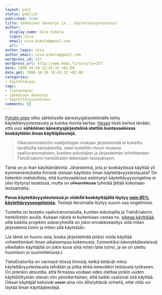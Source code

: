 ```yaml
---
layout: post
status: publish
published: true
title: Sähköinen äänestys ja ...käytettävyystestaus?
author:
  display_name: Oiva Eskola
  login: oiva
  email: oiva.eskola@gmail.com
  url: ''
author_login: oiva
author_email: oiva.eskola@gmail.com
wordpress_id: 327
wordpress_url: http://www.bobs.fi/oiva/?p=327
date: 2008-10-29 22:45:32 +02:00
date_gmt: 2008-10-29 19:45:32 +02:00
categories:
- käytettävyys
tags:
- tietoenator
- sähköinen äänestys
- käytettävyystestaus
comments: []
---
```

<p><a title="Sähköisen äänestyksen käytettävyys&hellip; mikä on käytettävyys?" href="http://oivaeskola.fi/2008/10/28/sahkoisen-aanestyksen-kaytettavyys-mika-on-kaytettavyys/">Pohdin eilen</a> oliko sähköiselle äänestysjärjestelmälle tehty käytettävyystestausta ja kuinka monta kertaa. <a title="HS: Sähköistä äänestystä ei testattu ulkopuolisilla" href="http://www.hs.fi/politiikka/artikkeli/S%C3%A4hk%C3%B6ist%C3%A4+%C3%A4%C3%A4nestyst%C3%A4+ei+testattu+ulkopuolisilla/1135240638305">Hesari</a> tiesti kertoa tänään, että uusi <strong>sähköinen äänestysjärjestelmä otettiin kuntavaaleissa koekäyttöön ilman käyttäjätestejä.</strong></p>
<blockquote><p>Oikeusministeriön vaalijohtajan mukaan järjestelmää ei kokeiltu tavallisilla kansalaisilla, vaan luotettiin muun muassa vaaliviranomaisten, kuntien edustajien ja järjestelmän toimittaneen TietoEnatorin henkilöstön tekemään testaukseen.</p></blockquote>
<p>Tämä on jo ihan käsittämätöntä. Järjestelmä, jota jo koekäytössä käyttää yli kymmenentuhatta ihmistä otetaan käyttöön ilman käytettävyystestausta? On tietenkin mahdollista, että kuntavaaleissa esiintynyt käytettävyysongelma ei olisi löytynyt testeissä, mutta on <span style="text-decoration: line-through;">uhkarohkeaa</span> tyhmää jättää kokonaan testaamatta.</p>
<p><strong>Perus käytettävyystesteissä jo <em>viidellä</em> koekäyttäjällä löytyy <a title="Usability testing with 5 users" href="http://www.useit.com/alertbox/20000319.html">noin 85% käytettävyysongelmista</a>.</strong> Testejä iteroimalla löytyy suurin osa ongelmista.</p>
<p>Tuotetta on testattu vaaliviranomaisilla, kuntien edustajilla ja TietoEnatorin henkilöstön avulla. Kukaan näistä ei kuitenkaan vastaa ns. <a title="Usability Test: Want valuable feedback? Recruit real user for testing" href="http://agilenature.com/2008/05/08/usability-test-want-valuable-feedback-recruit-real-user-for-testing/">oikeaa käyttäjää</a>, sillä kaikilla projektin sidosryhmillä on jokin ennakkokäsitys siitä miten järjestelmä toimii ja miten sitä käytetään.</p>
<p>(Ja tämä on huono asia, koska järjestelmää pitäisi voida käyttää virheettömästi ilman aikaisempaa kokemusta. Esimerkiksi kännykkätesteissä oikeillakin käyttäjillä on jokin kuva siitä miten laite toimii, ja se on otettu huomioon jo suunnittelussa.)</p>
<p>TietoEnatorilla on varmasti töissä ihmisiä, ketkä tietävät miksi käytettävyystestausta tehdään ja jotka ehkä tekevätkin testausta työkseen. On jotenkin absurdia, että firmassa voidaan edes olettaa jonkin uuden käyttöliittymän olevan niin yksinkertainen, että kaikki osaisivat sitä käyttää. Oikeat käyttäjät keksivät <span style="text-decoration: line-through;">usein</span> aina niin ällistyttäviä virheitä, ettei niitä voi löytää ilman käyttäjätestejä.</p>
